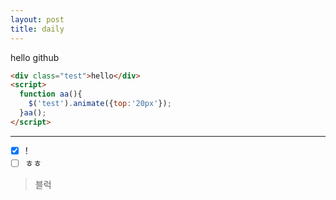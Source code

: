 ```yaml
---
layout: post
title: daily
---
```


hello github



```html
<div class="test">hello</div>
<script>
  function aa(){
    $('test').animate({top:'20px'});
  }aa();
</script>
```

> 

------------

 
- [x] !
- [ ] ㅎㅎ

> 블럭
